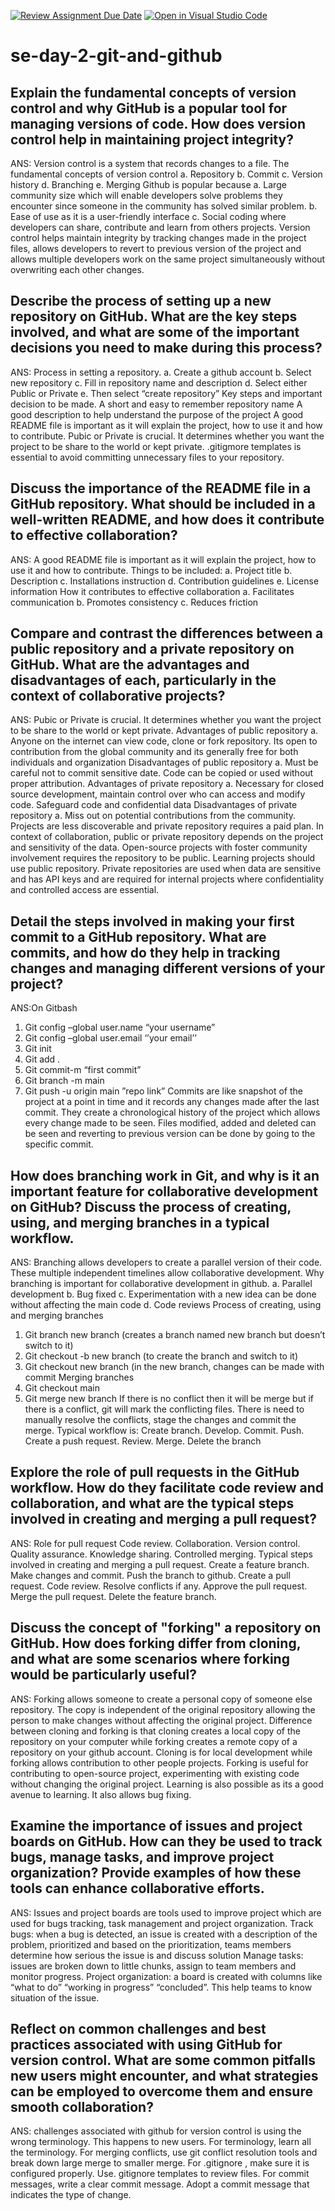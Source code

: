 [![Review Assignment Due Date](https://classroom.github.com/assets/deadline-readme-button-22041afd0340ce965d47ae6ef1cefeee28c7c493a6346c4f15d667ab976d596c.svg)](https://classroom.github.com/a/8wgCKhpZ)
[![Open in Visual Studio Code](https://classroom.github.com/assets/open-in-vscode-2e0aaae1b6195c2367325f4f02e2d04e9abb55f0b24a779b69b11b9e10269abc.svg)](https://classroom.github.com/online_ide?assignment_repo_id=18426008&assignment_repo_type=AssignmentRepo)
# se-day-2-git-and-github
## Explain the fundamental concepts of version control and why GitHub is a popular tool for managing versions of code. How does version control help in maintaining project integrity?

ANS:
Version control is a system that records changes to a file. 
The fundamental concepts of version control
a.	Repository
b.	Commit
c.	Version history
d.	Branching
e.	Merging
Github is popular because
a.	Large community size which will enable developers solve problems they encounter since someone in the community has solved similar problem.
b.	Ease of use as it is a user-friendly interface
c.	Social coding where developers can share, contribute and learn from others projects.
Version control helps maintain integrity by tracking changes made in the project files, allows developers to revert to previous version of the project and allows multiple developers work on the same project simultaneously without overwriting each other changes.


## Describe the process of setting up a new repository on GitHub. What are the key steps involved, and what are some of the important decisions you need to make during this process?

ANS: Process in setting a repository.
a.	Create a github account
b.	Select new repository
c.	Fill in repository name and description
d.	Select either Public or Private
e.	Then select “create repository”
Key steps and important decision to be made.
A short and easy to remember repository name
A good description to help understand the purpose of the project
A good README file is important as it will explain the project, how to use it and how to contribute.
Pubic or Private is crucial. It determines whether you want the project to be share to the world or kept private.
.gitigmore templates is essential to avoid committing unnecessary files to your repository.


## Discuss the importance of the README file in a GitHub repository. What should be included in a well-written README, and how does it contribute to effective collaboration?

ANS: A good README file is important as it will explain the project, how to use it and how to contribute.
Things to be included:
a.	Project title
b.	Description
c.	Installations instruction
d.	Contribution guidelines
e.	License information
How it contributes to effective collaboration
a.	Facilitates communication
b.	Promotes consistency
c.	Reduces friction

## Compare and contrast the differences between a public repository and a private repository on GitHub. What are the advantages and disadvantages of each, particularly in the context of collaborative projects?

ANS: Pubic or Private is crucial. It determines whether you want the project to be share to the world or kept private.
Advantages of public repository
a.	Anyone on the internet can view code, clone or fork repository. Its open to contribution from the global community and its generally free for both individuals and organization
Disadvantages of public repository
a.	Must be careful not to commit sensitive date. Code can be copied or used without proper attribution.
Advantages of private repository
a.	Necessary for closed source development, maintain control over who can access and modify code. Safeguard code and confidential data
Disadvantages of private repository
a.	Miss out on potential contributions from the community. Projects are less discoverable and private repository requires a paid plan.
In context of collaboration, public or private repository depends on the project and sensitivity of the data. Open-source projects with foster community involvement requires the repository to be public. Learning projects should use public repository. Private repositories are used when data are sensitive and has API keys and are required for internal projects where confidentiality and controlled access are essential.


## Detail the steps involved in making your first commit to a GitHub repository. What are commits, and how do they help in tracking changes and managing different versions of your project?

ANS:On Gitbash
1.	Git config –global user.name “your username”
2.	Git config –global user.email ‘’your email’’
3.	Git init
4.	Git add .
5.	Git commit-m “first commit”
6.	Git branch -m main
7.	Git push -u origin main ”repo link”
Commits are like snapshot of the project at a point in time and it records any changes made after the last commit.
They create a chronological history of the project which allows every change made to be seen. Files modified, added and deleted can be seen and reverting to previous version can be done by going to the specific commit.


## How does branching work in Git, and why is it an important feature for collaborative development on GitHub? Discuss the process of creating, using, and merging branches in a typical workflow.

ANS: Branching allows developers to create a parallel version of their code. These multiple independent timelines allow collaborative development.
Why branching is important for collaborative development in github.
a.	Parallel development
b.	Bug fixed
c.	Experimentation with a new idea can be done without affecting the main code
d.	Code reviews
Process of creating, using and merging branches
1.	Git branch new branch (creates a branch named new branch but doesn’t switch to it)
2.	Git checkout -b new branch (to create the branch and switch to it)
3.	Git checkout new branch (in the new branch, changes can be made with commit
Merging branches
1.	Git checkout main
2.	Git merge new branch
If there is no conflict then it will be merge but if there is a conflict, git will mark the conflicting files. There is need to manually resolve the conflicts, stage the changes and commit the merge.
Typical workflow is:
Create branch. Develop. Commit. Push. Create a push request.  Review. Merge. Delete the branch


## Explore the role of pull requests in the GitHub workflow. How do they facilitate code review and collaboration, and what are the typical steps involved in creating and merging a pull request?

ANS: Role for pull request
Code review. Collaboration. Version control. Quality assurance. Knowledge sharing. Controlled merging.
Typical steps involved in creating and merging a pull request.
Create a feature branch. Make changes and commit. Push the branch to github. Create a pull request. Code review. Resolve conflicts if any. Approve the pull request. Merge the pull request. Delete the feature branch.


## Discuss the concept of "forking" a repository on GitHub. How does forking differ from cloning, and what are some scenarios where forking would be particularly useful?

ANS: Forking allows someone to create a personal copy of someone else repository. The copy is independent of the original repository allowing the person to make changes without affecting the original project.
Difference between cloning and forking is that cloning creates a local copy of the repository on your computer while forking creates a remote copy of a repository on your github account. Cloning is for local development while forking allows contribution to other people projects.
Forking is useful for contributing to open-source project, experimenting with existing code without changing the original project.
Learning is also possible as its a good avenue to learning. It also allows bug fixing.

## Examine the importance of issues and project boards on GitHub. How can they be used to track bugs, manage tasks, and improve project organization? Provide examples of how these tools can enhance collaborative efforts.

ANS: Issues and project boards are tools used to improve project which are used for bugs tracking, task management and project organization.
Track bugs:  when a bug is detected, an issue is created with a description of the problem, prioritized and based on the prioritization, teams members determine how serious the issue is and discuss solution 
Manage tasks: issues are broken down to little chunks, assign to team members and monitor progress.
Project organization:  a board is created with columns like “what to do” “working in progress” “concluded”. This help teams to know situation of the issue.


## Reflect on common challenges and best practices associated with using GitHub for version control. What are some common pitfalls new users might encounter, and what strategies can be employed to overcome them and ensure smooth collaboration?

ANS: challenges associated with github for version control is using the wrong terminology. This happens to new users. For terminology, learn all the terminology. For merging conflicts, use git conflict resolution tools and break down large merge to smaller merge. For .gitignore , make sure it is configured properly. Use. gitignore templates to review files. For commit messages, write a clear commit message. Adopt a commit message that indicates the type of change.
